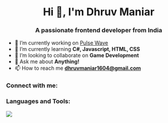 <h1 align="center">Hi 👋, I'm Dhruv Maniar</h1>
<h3 align="center">A passionate frontend developer from India</h3>

- 🔭 I’m currently working on [Pulse Wave](abc.com)
- 🌱 I’m currently learning **C#, Javascript, HTML, CSS**
- 👯 I’m looking to collaborate on **Game Development**
- 💬 Ask me about **Anything!**
- 📫 How to reach me **dhruvmaniar1604@gmail.com**

<h3 align="left">Connect with me:</h3>
<p align="left">
<!-- You can add social icons here if needed -->
</p>

<h3 align="left">Languages and Tools:</h3>

<p align="left">
  <img src="https://skillicons.dev/icons?i=blender,cs,css,html,illustrator,js,photoshop,python,unity" />
</p>
